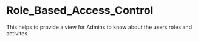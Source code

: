 # Role_Based_Access_Control
This helps to provide a view for Admins to know about the users roles and activites
